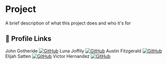 
# Project

A brief description of what this project does and who it's for


## 🔗 Profile Links
John Gotheride
[![GitHub](https://img.shields.io/badge/GitHub-100000?style=for-the-badge&logo=github&logoColor=white)](https://github.com/gooseman789) 
Luna Joffily
[![GitHub](https://img.shields.io/badge/GitHub-100000?style=for-the-badge&logo=github&logoColor=white)](https://github.com/Lujoffily)
Austin Fitzgerald
[![GitHub](https://img.shields.io/badge/GitHub-100000?style=for-the-badge&logo=github&logoColor=white)](https://github.com/AFitzgerald95)
Elijah Satten
[![GitHub](https://img.shields.io/badge/GitHub-100000?style=for-the-badge&logo=github&logoColor=white)](https://github.com/elijahsatten)
Victor Hernandez
[![GitHub](https://img.shields.io/badge/GitHub-100000?style=for-the-badge&logo=github&logoColor=white)](https://github.com/BlackisDay)


